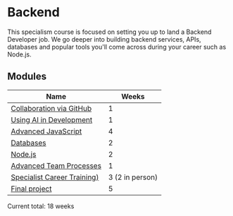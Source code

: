 # Backend

This specialism course is focused on setting you up to land a Backend Developer job. We go deeper into building backend services, APIs, databases and popular tools you'll come across during your career such as Node.js.

## Modules

| Name                                                                           | Weeks |
| ------------------------------------------------------------------------------ | ----- |
| [Collaboration via GitHub](../../shared-modules/collaboration-via-github/)     | 1     |
| [Using AI in Development](./using-ai-in-development)                           | 1     |
| [Advanced JavaScript](./advanced-javascript/)                                  | 4     |
| [Databases](./databases/)                                                      | 2     |
| [Node.js](node/)                                                               | 2     |
| [Advanced Team Processes](../../shared-modules/advanced-team-processes/)       | 1     |
| [Specialist Career Training)](../../shared-modules/specialist-career-training/) | 3 (2 in person)    |
| [Final project](./final-project/)                                              | 5     |

Current total: 18 weeks
